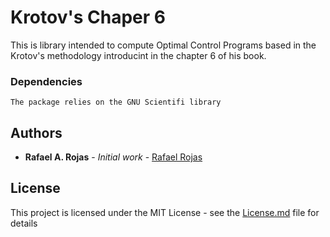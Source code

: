 # Krotov's Chaper 6

This is library intended to compute Optimal Control Programs based in the Krotov's methodology introducint in the chapter 6 of his book.

### Dependencies
    
    The package relies on the GNU Scientifi library 


## Authors

* **Rafael A. Rojas** - *Initial work* - [Rafael Rojas](https://gitlab.inf.unibz.it/Rafael.Rojas)


## License

This project is licensed under the MIT License - see the [License.md](LICENSE.md) file for details


